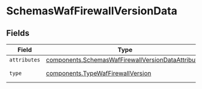 # SchemasWafFirewallVersionData


## Fields

| Field                                                                                                                | Type                                                                                                                 | Required                                                                                                             | Description                                                                                                          |
| -------------------------------------------------------------------------------------------------------------------- | -------------------------------------------------------------------------------------------------------------------- | -------------------------------------------------------------------------------------------------------------------- | -------------------------------------------------------------------------------------------------------------------- |
| `attributes`                                                                                                         | [components.SchemasWafFirewallVersionDataAttributes](../../models/shared/schemaswaffirewallversiondataattributes.md) | :heavy_minus_sign:                                                                                                   | N/A                                                                                                                  |
| `type`                                                                                                               | [components.TypeWafFirewallVersion](../../models/shared/typewaffirewallversion.md)                                   | :heavy_minus_sign:                                                                                                   | Resource type.                                                                                                       |